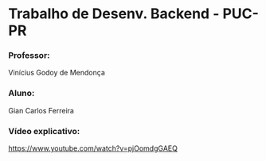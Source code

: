 # Trabalho de Desenv. Backend - PUC-PR

### Professor:
Vinícius Godoy de Mendonça

### Aluno:
Gian Carlos Ferreira

### Vídeo explicativo: 
https://www.youtube.com/watch?v=pjOomdgGAEQ
